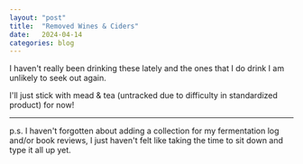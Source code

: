 ```yaml
---
layout: "post"
title:  "Removed Wines & Ciders"
date:   2024-04-14
categories: blog
---
```


I haven't really been drinking these lately and the ones that I do drink I am unlikely to seek out again.

I'll just stick with mead & tea (untracked due to difficulty in standardized product) for now!

---

p.s. I haven't forgotten about adding a collection for my fermentation log and/or book reviews,
I just haven't felt like taking the time to sit down and type it all up yet.
